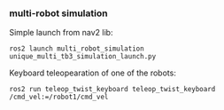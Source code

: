 ### multi-robot simulation
Simple launch from nav2 lib:

`ros2 launch multi_robot_simulation unique_multi_tb3_simulation_launch.py`

Keyboard teleopearation of one of the robots:

`ros2 run teleop_twist_keyboard teleop_twist_keyboard /cmd_vel:=/robot1/cmd_vel`
